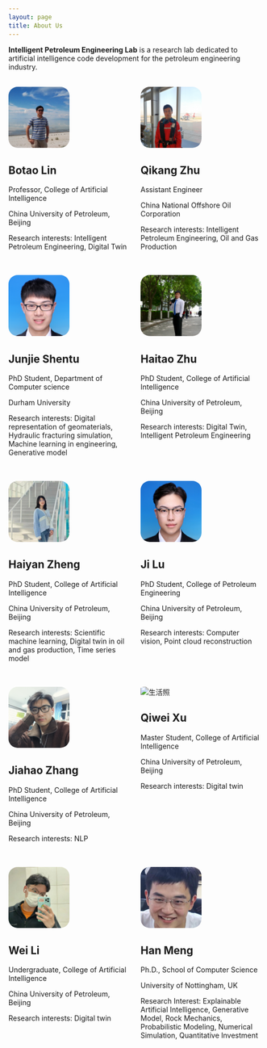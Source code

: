 ```yaml
---
layout: page
title: About Us
---
```


**Intelligent Petroleum Engineering Lab** is a research lab dedicated to artificial intelligence code development for the petroleum engineering industry.
<br/><br/>
<div style="display: flex; flex-wrap: wrap;">
  <div style="flex: 1; padding-right: 10px;">
    <img src="/about/img/linbotao.jpg" alt="生活照" style="max-width: 50%; border-radius: 15%;">
    <h2>Botao Lin</h2>
    <p>Professor, College of Artificial Intelligence</p>
    <p>China University of Petroleum, Beijing</p>
    <p>Research interests: Intelligent Petroleum Engineering, Digital Twin</p>
  </div>
  <div style="flex: 1; padding-left: 10px;">
    <img src="/about/img/zhuqikang.jpg" alt="生活照" style="max-width: 50%;border-radius: 15%;">
    <h2>Qikang Zhu</h2>
    <p>Assistant Engineer</p>
    <p>China National Offshore Oil Corporation</p>
    <p>Research interests: Intelligent Petroleum Engineering, Oil and Gas Production</p>
  </div>
</div>
<br/><br/>
<div style="display: flex; flex-wrap: wrap;">
  <div style="flex: 1; padding-right: 10px;">
    <img src="/about/img/shentujunjie.jpg" alt="生活照" style="max-width: 50%;border-radius: 15%;">
    <h2>Junjie Shentu</h2>
    <p>PhD Student, Department of Computer science</p>
    <p>Durham University</p>
    <p>Research interests: Digital representation of geomaterials,   Hydraulic fracturing simulation, Machine learning in engineering, Generative model</p>
  </div>
  <div style="flex: 1; padding-left: 10px;">
    <img src="/about/img/zhuhaitao.jpg" alt="生活照" style="max-width: 50%;border-radius: 15%;">
    <h2>Haitao Zhu</h2>
    <p>PhD Student, College of Artificial Intelligence</p>
    <p>China University of Petroleum, Beijing</p>
    <p>Research interests: Digital Twin, Intelligent Petroleum Engineering</p>
  </div>
</div>
<br/><br/>
<div style="display: flex; flex-wrap: wrap;">
  <div style="flex: 1; padding-right: 10px;">
    <img src="/about/img/zhenghaiyan.jpg" alt="生活照" style="max-width: 50%;border-radius: 15%;">
    <h2>Haiyan Zheng</h2>
    <p>PhD Student, College of Artificial Intelligence</p>
    <p>China University of Petroleum, Beijing</p>
    <p>Research interests: Scientific machine learning, Digital twin in oil and gas production, Time series model</p>
  </div>
  <div style="flex: 1; padding-left: 10px;">
    <img src="/about/img/luji.jpg" alt="生活照" style="max-width: 50%;border-radius: 15%;">
    <h2>Ji Lu</h2>
    <p>PhD Student, College of Petroleum Engineering</p>
    <p>China University of Petroleum, Beijing</p>
    <p>Research interests: Computer vision, Point cloud reconstruction</p>
  </div>
</div>
<br/><br/>
<div style="display: flex; flex-wrap: wrap;">
  <div style="flex: 1; padding-right: 10px;">
    <img src="/about/img/zhangjiahao.jpg" alt="生活照" style="max-width: 50%;border-radius: 15%;">
    <h2>Jiahao Zhang</h2>
    <p>PhD Student, College of Artificial Intelligence</p>
    <p>China University of Petroleum, Beijing</p>
    <p>Research interests: NLP</p>
  </div>
  <div style="flex: 1; padding-left: 10px;">
    <img src="/about/img/xuqiwei.jpg" alt="生活照" style="max-width: 50%;border-radius: 15%;">
    <h2>Qiwei Xu</h2>
    <p>Master Student, College of Artificial Intelligence</p>
    <p>China University of Petroleum, Beijing</p>
    <p>Research interests: Digital twin</p>
  </div>
</div>
<br/><br/>
<div style="display: flex; flex-wrap: wrap;">
   <div style="flex: 1; padding-right: 10px;">
    <img src="/about/img/liwei.jpeg" alt="生活照" style="max-width: 50%;border-radius: 15%;">
    <h2>Wei Li</h2>
    <p>Undergraduate, College of Artificial Intelligence</p>
    <p>China University of Petroleum, Beijing</p>
    <p>Research interests: Digital twin</p>
  </div>
  <div style="flex: 1; padding-left: 10px;">
    <img src="/about/img/menghan.jpg" alt="生活照" style="max-width: 50%;border-radius: 15%;" />
    <h2>Han Meng</h2>
    <p>Ph.D., School of Computer Science</p>
    <p>University of Nottingham, UK</p>
    <p>Research Interest: Explainable Artificial Intelligence, Generative Model, Rock Mechanics, Probabilistic Modeling, Numerical Simulation, Quantitative Investment</p>
  </div>
</div>

